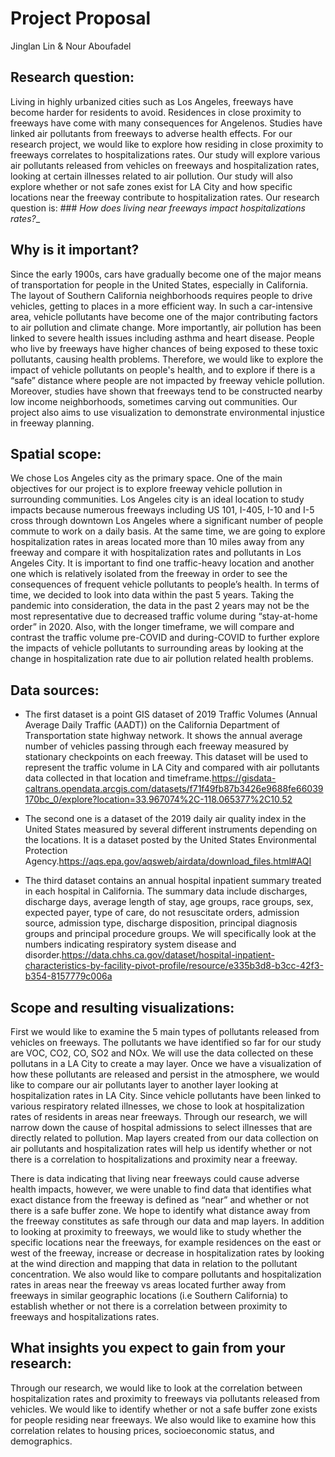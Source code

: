 
# Project Proposal

Jinglan Lin & Nour Aboufadel

## Research question:
Living in highly urbanized cities such as Los Angeles, freeways have become harder for residents to avoid. Residences in close proximity to freeways have come with many consequences for Angelenos. Studies have linked air pollutants from freeways to adverse health effects. For our research project, we would like to explore how residing in close proximity to freeways correlates to hospitalizations rates. Our study will explore various air pollutants released from vehicles on freeways and hospitalization rates, looking at certain illnesses related to air pollution. Our study will also explore whether or not safe zones exist for LA City and how specific locations near the freeway contribute to hospitalization rates. Our research question is: ### *How does living near freeways impact hospitalizations rates?*_

## Why is it important? 
Since the early 1900s, cars have gradually become one of the major means of transportation for people in the United States, especially in California. The layout of Southern California neighborhoods requires people to drive vehicles, getting to places in a more efficient way. In such a car-intensive area, vehicle pollutants have become one of the major contributing factors to air pollution and climate change. More importantly, air pollution has been linked to severe health issues including asthma and heart disease. People who live by freeways have higher chances of being exposed to these toxic pollutants, causing health problems. Therefore, we would like to explore the impact of vehicle pollutants on people's health, and to explore if there is a “safe” distance where people are not impacted by freeway vehicle pollution. Moreover, studies have shown that freeways tend to be constructed nearby low income neighborhoods, sometimes carving out communities. Our project also aims to use visualization to demonstrate environmental injustice in freeway planning.

## Spatial scope: 
We chose Los Angeles city as the primary space. One of the main objectives for our project is to explore freeway vehicle pollution in surrounding communities. Los Angeles city is an ideal location to study impacts because numerous freeways including US 101, I-405, I-10 and I-5 cross through downtown Los Angeles where a significant number of people commute to work on a daily basis. At the same time, we are going to explore hospitalization rates in areas located more than 10 miles away from any freeway and compare it with hospitalization rates and pollutants in Los Angeles City. It is important to find one traffic-heavy location and another one which is relatively isolated from the freeway in order to see the consequences of frequent vehicle pollutants to people’s health. In terms of time, we decided to look into data within the past 5 years. Taking the pandemic into consideration, the data in the past 2 years may not be the most representative due to decreased traffic volume during “stay-at-home order” in 2020. Also, with the longer timeframe, we will compare and contrast the traffic volume pre-COVID and during-COVID to further explore the impacts of vehicle pollutants to surrounding areas by looking at the change in hospitalization rate due to air pollution related health problems.

## Data sources:
- The first dataset is a point GIS dataset of 2019 Traffic Volumes (Annual Average Daily Traffic (AADT)) on the California Department of Transportation state highway network. It shows the annual average number of vehicles passing through each freeway measured by stationary checkpoints on each freeway. This dataset will be used to represent the traffic volume in LA City and compared with air pollutants data collected in that location and timeframe.https://gisdata-caltrans.opendata.arcgis.com/datasets/f71f49fb87b3426e9688fe66039170bc_0/explore?location=33.967074%2C-118.065377%2C10.52

- The second one is a dataset of the 2019 daily air quality index in the United States measured by several different instruments depending on the locations. It is a dataset posted by the United States Environmental Protection Agency.https://aqs.epa.gov/aqsweb/airdata/download_files.html#AQI

- The third dataset contains an annual hospital inpatient summary treated in each hospital in California. The summary data include discharges, discharge days, average length of stay, age groups, race groups, sex, expected payer, type of care, do not resuscitate orders, admission source, admission type, discharge disposition, principal diagnosis groups and principal procedure groups. We will specifically look at the numbers indicating respiratory system disease and disorder.https://data.chhs.ca.gov/dataset/hospital-inpatient-characteristics-by-facility-pivot-profile/resource/e335b3d8-b3cc-42f3-b354-8157779c006a

## Scope and resulting visualizations: 
First we would like to examine the 5 main types of pollutants released from vehicles on freeways. The pollutants we have identified so far for our study are VOC, CO2, CO, SO2 and NOx. We will use the data collected on these pollutans in a LA City to create a may layer. Once we have a visualization of how these pollutants are released and persist in the atmosphere, we would like to compare our air pollutants layer to another layer looking at hospitalization rates in LA City. Since vehicle pollutants have been linked to various respiratory related illnesses, we chose to look at hospitalization rates of residents in areas near freeways. Through our research, we will narrow down the cause of hospital admissions to select illnesses that are directly related to pollution. Map layers created from our data collection on air pollutants and hospitalization rates will help us identify whether or not there is a correlation to hospitalizations and proximity near a freeway.

There is data indicating that living near freeways could cause adverse health impacts, however, we were unable to find data that identifies what exact distance from the freeway is defined as “near” and whether or not there is a safe buffer zone. We hope to identify what distance away from the freeway constitutes as safe through our data and map layers. In addition to looking at proximity to freeways, we would like to study whether the specific locations near the freeways, for example residences on the east or west of the freeway, increase or decrease in hospitalization rates by looking at the wind direction and mapping that data in relation to the pollutant concentration. We also would like to compare pollutants and hospitalization rates in areas near the freeway vs areas located further away from freeways in similar geographic locations (i.e Southern California) to establish whether or not there is a correlation between proximity to freeways and hospitalizations rates. 

## What insights you expect to gain from your research:
Through our research, we would like to look at the correlation between hospitalization rates and proximity to freeways via pollutants released from vehicles. We would like to identify whether or not a safe buffer zone exists for people residing near freeways. We also would like to examine how this correlation relates to housing prices, socioeconomic status, and demographics. 
